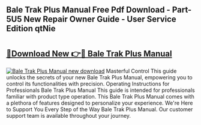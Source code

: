 ## Bale Trak Plus Manual Free Pdf Download - Part-5U5 New Repair Owner Guide - User Service Edition qtNie

# <h2><a href="http://bc47162.oget.top/?id=Bale+Trak+Plus+Manual">🔗Download New 👉🔴 Bale Trak Plus Manual</a></h2>

[![Bale Trak Plus Manual new download](https://i.imgur.com/5g1atiW.png)](http://bc47162.oget.top/?id=Bale+Trak+Plus+Manual)
Masterful Control This guide unlocks the secrets of your new Bale Trak Plus Manual, empowering you to control its functionalities with precision. Operating Instructions for Professionals Bale Trak Plus Manual This guide is intended for professionals familiar with product type operation. This Bale Trak Plus Manual comes with a plethora of features designed to personalize your experience. We're Here to Support You Every Step of the Way Bale Trak Plus Manual. Our customer support team is available throughout your journey.
